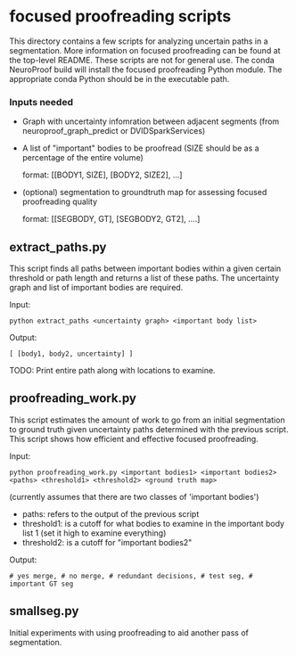 # focused proofreading scripts 

This directory contains a few scripts for analyzing uncertain paths in a segmentation.
More information on focused proofreading can be found at the top-level README.
These scripts are not for general use.  The conda NeuroProof build will install the focused proofreading
Python module.  The appropriate conda Python should be in the executable path.

### Inputs needed

* Graph with uncertainty infomration between adjacent segments (from neuroproof_graph_predict or DVIDSparkServices)
* A list of "important" bodies to be proofread (SIZE should be as a percentage of the entire volume)
    
    format: [[BODY1, SIZE], [BODY2, SIZE2], ...] 
* (optional) segmentation to groundtruth map for assessing focused proofreading quality
    
    format: [[SEGBODY, GT], [SEGBODY2, GT2], ....]

## extract_paths.py

This script finds all paths between important bodies within a given certain threshold or path length and
returns a list of these paths.  The uncertainty graph and list of important bodies are required.

Input:

    python extract_paths <uncertainty graph> <important body list>

Output:

    [ [body1, body2, uncertainty] ]

TODO: Print entire path along with locations to examine.


## proofreading_work.py

This script estimates the amount of work to go from an initial segmentation
to ground truth given uncertainty paths determined with the previous script.
This script shows how efficient and effective focused proofreading.

Input:

    python proofreading_work.py <important bodies1> <important bodies2> <paths> <threshold1> <threshold2> <ground truth map>
(currently assumes that there are two classes of 'important bodies')

* paths: refers to the output of the previous script
* threshold1: is a cutoff for what bodies to examine in the important body list 1 (set it high to examine everything)
* threshold2: is a cutoff for "important bodies2"

Output:

    # yes merge, # no merge, # redundant decisions, # test seg, # important GT seg


## smallseg.py

Initial experiments with using proofreading to aid another pass of segmentation.

